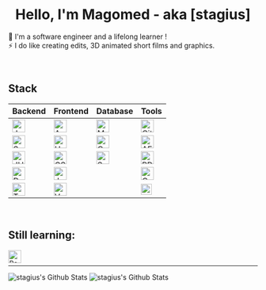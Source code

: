 <h1 align="center">Hello, I'm Magomed - aka [stagius]</h1>
<p align="center">
  
🔭 I'm a software engineer and a lifelong learner !<br />
⚡ I do like creating edits, 3D animated short films and graphics.

</p>

<br />
  
<h2>Stack</h2>

| Backend | Frontend | Database | Tools |
| --- | --- | --- | --- |
| <img align="center" alt="Java" width="26px" src="https://www.vectorlogo.zone/logos/java/java-wordmark.svg" /> | <img align="center" alt="Angular" width="26px" src="https://simpleicons.org/icons/angular.svg" /> | <img align="center" alt="MySQL" width="26px" src="https://simpleicons.org/icons/postgresql.svg" /> | <img align="center" alt="Git" width="26px" src="https://simpleicons.org/icons/git.svg" /> |
| <img align="center" alt="Spring" width="26px" src="https://simpleicons.org/icons/spring.svg" /> | <img align="center" alt="HTML5" width="26px" src="https://simpleicons.org/icons/html5.svg" /> | <img align="center" alt="Oracle" width="26px" src="https://simpleicons.org/icons/oracle.svg" /> | <img align="center" alt="AE" width="26px" src="https://simpleicons.org/icons/adobeaftereffects.svg" /> |
| <img align="center" alt="JUnit5" width="26px" src="https://simpleicons.org/icons/junit5.svg" /> | <img align="center" alt="CSS3" width="26px" src="https://simpleicons.org/icons/css3.svg" /> | <img align="center" alt="SQL Server" width="26px" src="https://simpleicons.org/icons/microsoftsqlserver.svg" /> | <img align="center" alt="PD" width="26px" src="https://simpleicons.org/icons/adobephotoshop.svg" /> |
| <img align="center" alt="Docker" width="26px" src="https://simpleicons.org/icons/docker.svg" /> | <img align="center" alt="JavaScript" width="26px" src="https://simpleicons.org/icons/javascript.svg" /> | | <img align="center" alt="C4D" width="26px" src="https://simpleicons.org/icons/cinema4d.svg" /> |
| <img align="center" alt="Tomcat" width="26px" src="https://simpleicons.org/icons/apachetomcat.svg" /> | <img align="center" alt="Vue.js" width="26px" src="https://simpleicons.org/icons/vuedotjs.svg" /> | | <img align="center" alt="iJ" width="22px" src="https://simpleicons.org/icons/intellijidea.svg" /> |

<br />

<h2>Still learning:</h2>

<img align="left" alt="React" width="26px" src="https://simpleicons.org/icons/react.svg" />

<br />

---

<img alt="stagius's Github Stats" src="https://github-readme-stats.vercel.app/api/pin/?username=stagius&repo=material-components-web&theme=buefy" />

<img alt="stagius's Github Stats" src="https://github-readme-stats.vercel.app/api/top-langs/?username=stagius&card_width=500&theme=buefy" />

